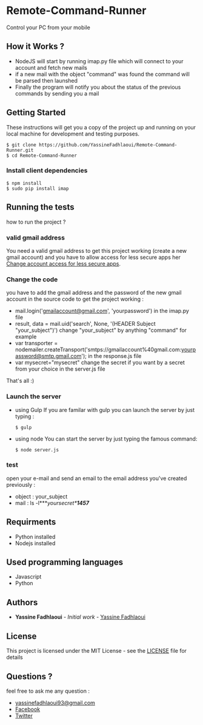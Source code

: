 # Remote-Command-Runner
Control your PC from your mobile

## How it Works ?

* NodeJS will start by running imap.py file which will connect to your account and fetch new mails
* if a new mail with the object "command" was found the command will be parsed then launshed
* Finally the program will notify you about the status of the previous commands by sending you a mail
## Getting Started

These instructions will get you a copy of the project up and running on your local machine for development and testing purposes. 

```
$ git clone https://github.com/YassineFadhlaoui/Remote-Command-Runner.git
$ cd Remote-Command-Runner
```
### Install client dependencies 
    
 ```
 $ npm install
 $ sudo pip install imap
 ```
    
## Running the tests

how to run the project ?

### valid gmail address

You need a valid gmail address to get this project working (create a new gmail account) and you have to allow access for less secure apps her [Change account access for less secure apps](https://www.google.com/settings/security/lesssecureapps).

### Change the code

you have to add the gmail address and the password of the new gmail account in the source code to get the project working :
* mail.login('gmailaccount@gmail.com', 'yourpassword') in the imap.py file 
* result, data = mail.uid('search', None, '(HEADER Subject "your_subject")') change "your_subject" by anything "command" for example 
* var transporter = nodemailer.createTransport('smtps://gmailaccount%40gmail.com:yourpassword@smtp.gmail.com'); in the response.js file
*  var mysecret="mysecret" change the secret if you want by a secret from your choice in the server.js file

That's all :)

### Launch the server
* using Gulp
If you are familar with gulp you can launch the server by just typing :

    ```
    $ gulp
    ```
* using node
You can start the server by just typing the famous command:

    ```
    $ node server.js
    ```
### test
open your e-mail and send an email to the email address you've created previously :
* object : your_subject
* mail :
         ls -l\****yoursecret\****1457****

## Requirments
  * Python installed
  * Nodejs installed
  
## Used programming languages
  
  * Javascript
  * Python
  
## Authors

* **Yassine Fadhlaoui** - *Initial work* - [Yassine Fadhlaoui](https://github.com/YassineFadhlaoui)

## License

This project is licensed under the MIT License - see the [LICENSE](https://github.com/Remote-Command-Runner/blob/master/LICENSE) file for details

## Questions ?
 
 feel free to ask me any question :
 * yassinefadhlaoui93@gmail.com
 * [Facebook](https://www.facebook.com/yassine.fadhlaoui.9)
 * [Twitter](https://twitter.com/FadYassine)
